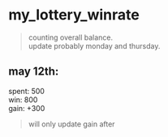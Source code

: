 # my_lottery_winrate
> counting overall balance.  
> update probably monday and thursday.  


## may 12th:
spent: 500  
win: 800  
gain: +300
> will only update gain after

 
